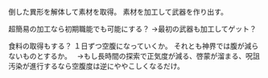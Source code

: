 倒した異形を解体して素材を取得。
素材を加工して武器を作り出す。

超簡易の加工なら初期職能でも可能にする？
→最初の武器も加工してゲット？

食料の取得もする？
１日ずつ空腹になっていくか。
それとも神界では腹が減らないものとするか。　
→もし長時間の探索で正気度が減る、啓蒙が溜まる、呪詛汚染が進行するなら空腹度は逆にややこしくなるだけ。






